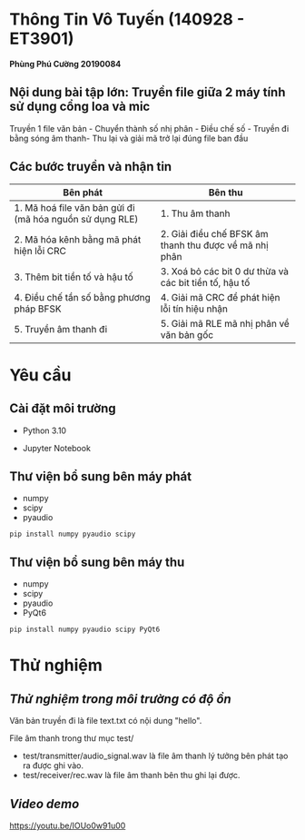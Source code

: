 # **Thông Tin Vô Tuyến (140928 - ET3901)**
  **Phùng Phú Cường 20190084**
## **Nội dung bài tập lớn: Truyền file giữa 2 máy tính sử dụng cổng loa và mic**
 Truyền 1 file văn bản - Chuyển thành số nhị phân - Điều chế số - Truyền đi bằng sóng âm thanh- Thu lại và giải mã trở lại đúng file ban đầu

## Các bước truyền và nhận tin

| Bên phát | Bên thu |
|---|---|
|1. Mã hoá file văn bản gửi đi (mã hóa nguồn sử dụng RLE)| 1. Thu âm thanh |
|2. Mã hóa kênh bằng mã phát hiện lỗi CRC|2. Giải điều chế BFSK âm thanh thu được về mã nhị phân|
|3. Thêm bit tiền tố và hậu tố |3. Xoá bỏ các bit 0 dư thừa và các bit tiền tố, hậu tố|
|4. Điều chế tần số bằng phương pháp BFSK|4. Giải mã CRC để phát hiện lỗi tín hiệu nhận|
|5. Truyền âm thanh đi|5. Giải mã RLE mã nhị phân về văn bản gốc|

# Yêu cầu
## Cài đặt môi trường
- Python 3.10 

- Jupyter Notebook

## Thư viện bổ sung bên máy phát 
- numpy
- scipy
- pyaudio
```
pip install numpy pyaudio scipy
```
## Thư viện bổ sung bên máy thu
- numpy
- scipy
- pyaudio
- PyQt6
```
pip install numpy pyaudio scipy PyQt6
```
# Thử nghiệm
## *Thử nghiệm trong môi trường có độ ồn*
Văn bản truyền đi là file text.txt có nội dung "hello".

File âm thanh trong thư mục test/
- test/transmitter/audio_signal.wav là file âm thanh lý tưởng bên phát tạo ra được ghi vào.
- test/receiver/rec.wav là file âm thanh bên thu ghi lại được.
## *Video demo*
https://youtu.be/IOUo0w91u00
